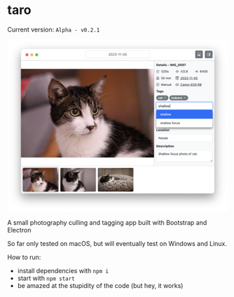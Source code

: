 # taro

Current version: `Alpha - v0.2.1`

![](docs/screenshot-v0.2.png)

A small photography culling and tagging app built with Bootstrap and Electron

So far only tested on macOS, but will eventually test on Windows and Linux.

How to run:
- install dependencies with `npm i`
- start with `npm start`
- be amazed at the stupidity of the code (but hey, it works)